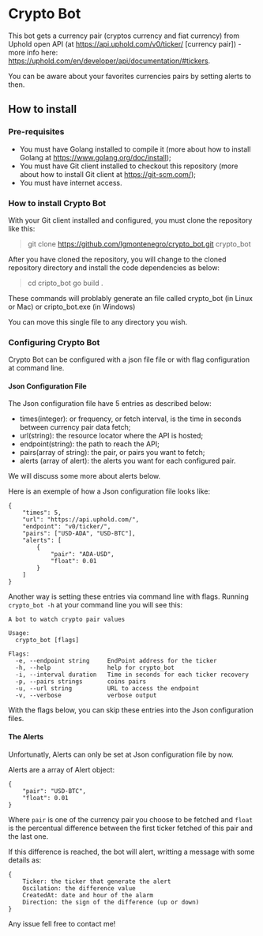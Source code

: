 # Crypto Bot

This bot gets a currency pair (cryptos currency and fiat currency) from Uphold open API (at https://api.uphold.com/v0/ticker/ [currency pair]) - more info here: https://uphold.com/en/developer/api/documentation/#tickers.

You can be aware about your favorites currencies pairs by setting alerts to then.


## How to install

### Pre-requisites

* You must have Golang installed to compile it (more about how to install Golang at https://www.golang.org/doc/install);
* You must have Git client installed to checkout this repository (more about how to install Git client at https://git-scm.com/);
* You must have internet access.

### How to install Crypto Bot

With your Git client installed and configured, you must clone the repository like this:

>git clone https://github.com/lgmontenegro/crypto_bot.git crypto_bot

After you have cloned the repository, you will change to the cloned repository directory and install the code dependencies as below:

>cd cripto_bot
>go build .

These commands will problably generate an file called crypto_bot (in Linux or Mac) or cripto_bot.exe (in Windows)

You can move this single file to any directory you wish.

### Configuring Crypto Bot

Crypto Bot can be configured with a json file file or with flag configuration at command line.

#### Json Configuration File

The Json configuration file have 5 entries as described below:

* times(integer): or frequency, or fetch interval, is the time in seconds between currency pair data fetch;
* url(string): the resource locator where the API is hosted;
* endpoint(string): the path to reach the API;
* pairs(array of string): the pair, or pairs you want to fetch;
* alerts (array of alert): the alerts you want for each configured pair.

We will discuss some more about alerts below.

Here is an exemple of how a Json configuration file looks like:

```
{
    "times": 5,
    "url": "https://api.uphold.com/",
    "endpoint": "v0/ticker/",
    "pairs": ["USD-ADA", "USD-BTC"],        
    "alerts": [
        {
            "pair": "ADA-USD",
            "float": 0.01
        }
    ]
}
```

Another way is setting these entries via command line with flags. Running ` crypto_bot -h ` at your command line you will see this:

```
A bot to watch crypto pair values

Usage:
  crypto_bot [flags]

Flags:
  -e, --endpoint string     EndPoint address for the ticker
  -h, --help                help for crypto_bot
  -i, --interval duration   Time in seconds for each ticker recovery
  -p, --pairs strings       coins pairs
  -u, --url string          URL to access the endpoint
  -v, --verbose             verbose output
```

With the flags below, you can skip these entries into the Json configuration files.

#### The Alerts

Unfortunatly, Alerts can only be set at Json configuration file by now.

Alerts are a array of Alert object:

```
{
	"pair": "USD-BTC",
	"float": 0.01
}
```

Where `pair` is one of the currency pair you choose to be fetched and `float` is the percentual difference between the first ticker fetched of this pair and the last one.

If this difference is reached, the bot will alert, writting a message with some details as:

```
{
	Ticker: the ticker that generate the alert
	Oscilation: the difference value
	CreatedAt: date and hour of the alarm
	Direction: the sign of the difference (up or down)
}
```

Any issue fell free to contact me!